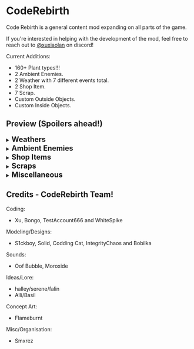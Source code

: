 # CodeRebirth

Code Rebirth is a general content mod expanding on all parts of the game.

If you're interested in helping with the development of the mod, feel free to reach out to [@xuxiaolan](https://discord.com/channels/1168655651455639582/1241786100201160784) on discord!

Current Additions:

- 160+ Plant types!!!
- 2 Ambient Enemies.
- 2 Weather with 7 different events total.
- 2 Shop Item.
- 7 Scrap.
- Custom Outside Objects.
- Custom Inside Objects.

## Preview (Spoilers ahead!)

</details>

<details>
  <summary><strong style="font-size: 1.4em;">Weathers</strong></summary>

### Windy

![]()
![]()
![]()
![]()
![]()
![]()

```
Disastrous weather where the player is pulled and ripped apart by different types of tornados.
```

### Meteor Shower

![](https://i.postimg.cc/RFJzM5yL/image-removebg-preview-1.png)
![]()

```
World-ending weather where the world will slowly crumble as time goes on, but with the potential for rare crystals to spawn.
```

</details>

<details>
  <summary><strong style="font-size: 1.4em;">Ambient Enemies</strong></summary>

### Cutiefly

![](https://i.postimg.cc/zvmYv21Z/image-207-removebg-preview.png)

```
Flys around occasionally resting on the ground. (harmless)
```

### Snailcat

![](https://i.postimg.cc/qMzFFhzh/imawadge-removebg-preview.png)

```
Roams the land slowly (harmless)
```

</details>

<details>
  <summary><strong style="font-size: 1.4em;">Shop Items</strong></summary>

### Hoverboard

![](https://i.postimg.cc/wj6mw7Nc/hoverboard.png)

```
Shop Item that allows you to drift around the world, should be faster than walking speed and allows a boost using sprint.
```

### Wallet

![](https://i.postimg.cc/wMBrg32r/imwadadage-removebg-preview.png)

```
Shop Item to get some extra cash for the quota can pick up coins.
```

</details>

<details>
  <summary><strong style="font-size: 1.4em;">Scraps</strong></summary>

### Snow Globe

![](https://i.postimg.cc/NfBS0qgy/snowglobe-icon.png)

```
Cracked, rare and unique. This Snow Globe is found deep inside of abandoned moons, made for children but loved by all. (Includes custom animations and sounds)
```
### Meteorite (Sapphire)

![]()

```
Valuable rare Scrap found from the remaining debris of some Meteors.
```

### Epic Axe

![](https://i.postimg.cc/wxWPFcTY/imwadaage-removebg-preview.png)

```
Cool glowy Axe!.
Can crit and deal 2x damage.
```

### Nature's Mace

![]()

```
Mace that uses the power of nature to strike your enemies.
Can crit and deal 2x damage.
```

### Spiky Mace

![]()

```
Looks like it would hurt a lot...
Can crit and deal 2x damage.
```

### Icy Hammer

![]()

```
With the power of ice, enemies and players may be slowed down temporarily...
Can crit and deal 2x damage.
```

### Coin

![](https://i.postimg.cc/cC5bHZ5L/imagwadae-removebg-preview.png)

```
Scrap to get some extra cash for the quota, Coin doesn't affect normal-level scrap spawn rates and is not included in the pool normally.
```

</details>

<details>
  <summary><strong style="font-size: 1.4em;">Miscellaneous</strong></summary>

### Item Crate

![](https://i.postimg.cc/jqg2RD0j/itemcrate.png)

```
Spawns outside and is openable instantly with a key, or at a slow speed manually to get a random piece of scrap!
```

</details>

## Credits - CodeRebirth Team!

Coding:
- Xu, Bongo, TestAccount666 and WhiteSpike

Modeling/Designs:
- S1ckboy, Solid, Codding Cat, IntegrityChaos and Bobilka

Sounds:
- Oof Bubble, Moroxide

Ideas/Lore:
- halley/serene/falin
- Alli/Basil

Concept Art:
- Flameburnt

Misc/Organisation:
- Smxrez